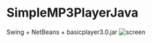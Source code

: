 # SimpleMP3PlayerJava
Swing + NetBeans + basicplayer3.0.jar
![screen](https://user-images.githubusercontent.com/61861887/79118304-3c646400-7d96-11ea-9010-4e39ff3acec8.png)
